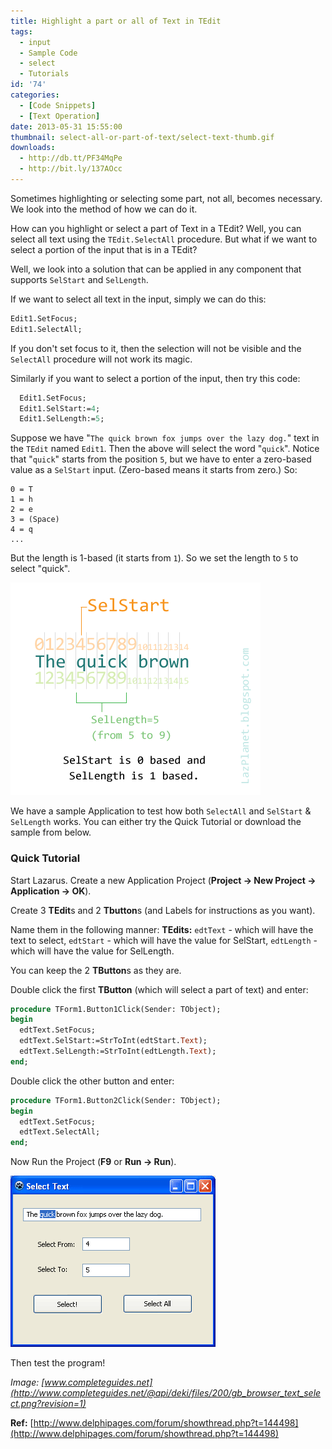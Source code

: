 ```yaml
---
title: Highlight a part or all of Text in TEdit
tags:
  - input
  - Sample Code
  - select
  - Tutorials
id: '74'
categories:
  - [Code Snippets]
  - [Text Operation]
date: 2013-05-31 15:55:00
thumbnail: select-all-or-part-of-text/select-text-thumb.gif
downloads:
  - http://db.tt/PF34MqPe
  - http://bit.ly/137AOcc
---
```


Sometimes highlighting or selecting some part, not all, becomes necessary. We look into the method of how we can do it.
<!-- more -->


How can you highlight or select a part of Text in a TEdit? Well, you can select all text using the `TEdit.SelectAll` procedure. But what if we want to select a portion of the input that is in a TEdit?

Well, we look into a solution that can be applied in any component that supports `SelStart` and `SelLength`.

If we want to select all text in the input, simply we can do this:

```pascal
Edit1.SetFocus;
Edit1.SelectAll;
```

If you don't set focus to it, then the selection will not be visible and the `SelectAll` procedure will not work its magic.

Similarly if you want to select a portion of the input, then try this code:

```pascal
  Edit1.SetFocus;
  Edit1.SelStart:=4;
  Edit1.SelLength:=5;
```

Suppose we have "`The quick brown fox jumps over the lazy dog.`" text in the `TEdit` named `Edit1`. Then the above will select the word "`quick`". Notice that "`quick`" starts from the position `5`, but we have to enter a zero-based value as a `SelStart` input. (Zero-based means it starts from zero.) So:

```
0 = T
1 = h
2 = e
3 = (Space)
4 = q
...
```

But the length is 1-based (it starts from `1`). So we set the length to `5` to select "quick".


![The way SelStart and SelLength differ](select-all-or-part-of-text/Char-Select-1.gif "The way SelStart and SelLength differ")


We have a sample Application to test how both `SelectAll` and `SelStart` & `SelLength` works. You can either try the Quick Tutorial or download the sample from below.


### Quick Tutorial


Start Lazarus. Create a new Application Project (**Project -> New Project -> Application -> OK**).

Create 3 **TEdit**s and 2 **Tbutton**s (and Labels for instructions as you want).

Name them in the following manner:
**TEdits:**
`edtText` - which will have the text to select,
`edtStart` - which will have the value for SelStart,
`edtLength` - which will have the value for SelLength.

You can keep the 2 **TButton**s as they are.

Double click the first **TButton** (which will select a part of text) and enter:

```pascal
procedure TForm1.Button1Click(Sender: TObject);
begin
  edtText.SetFocus;
  edtText.SelStart:=StrToInt(edtStart.Text);
  edtText.SelLength:=StrToInt(edtLength.Text);
end;
```

Double click the other button and enter:

```pascal
procedure TForm1.Button2Click(Sender: TObject);
begin
  edtText.SetFocus;
  edtText.SelectAll;
end;
```

Now Run the Project (**F9** or **Run -> Run**).


![](select-all-or-part-of-text/select-text-app.gif)


Then test the program!

_Image: [www.completeguides.net](http://www.completeguides.net/@api/deki/files/200/gb_browser_text_select.png?revision=1)_

**Ref:**
[http://www.delphipages.com/forum/showthread.php?t=144498](http://www.delphipages.com/forum/showthread.php?t=144498)
